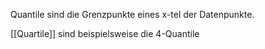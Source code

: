 Quantile sind die Grenzpunkte eines x-tel der Datenpunkte.

[[Quartile]] sind beispielsweise die 4-Quantile